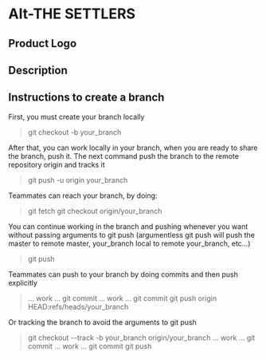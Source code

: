 Alt-THE SETTLERS
======

## Product Logo
## Description

## Instructions to create a branch

First, you must create your branch locally
> git checkout -b your_branch

After that, you can work locally in your branch, when you are ready to share the branch, push it. The next command push the branch to the remote repository origin and tracks it
> git push -u origin your_branch

Teammates can reach your branch, by doing:
> git fetch
> git checkout origin/your_branch

You can continue working in the branch and pushing whenever you want without passing arguments to git push (argumentless git push will push the master to remote master, your_branch local to remote your_branch, etc...)
> git push

Teammates can push to your branch by doing commits and then push explicitly
> ... work ...
> git commit
> ... work ...
> git commit
> git push origin HEAD:refs/heads/your_branch

Or tracking the branch to avoid the arguments to git push
>git checkout --track -b your_branch origin/your_branch
>... work ...
>git commit
>... work ...
>git commit
>git push
